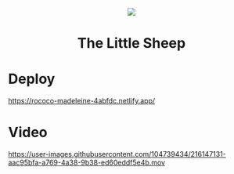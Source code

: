 <p align="center">
  <img src="https://user-images.githubusercontent.com/104739434/213946273-a7b8a4dc-2c5e-4bf6-a46a-9ce537e2210e.png"/>
</p>
<h1 align="center"> The Little Sheep </h1>


# Deploy
https://rococo-madeleine-4abfdc.netlify.app/

# Video
https://user-images.githubusercontent.com/104739434/216147131-aac95bfa-a769-4a38-9b38-ed60eddf5e4b.mov

